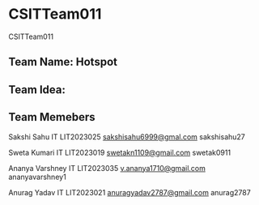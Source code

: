 # CSITTeam011
CSITTeam011
<h2>Team Name: Hotspot</h2>
<h2>Team Idea: </h2>
<h2>Team Memebers</h2>

Sakshi Sahu IT LIT2023025 <a href="mailto:sakshisahu6999@gmail.com">sakshisahu6999@gmal.com</a> sakshisahu27

Sweta Kumari IT LIT2023019 <a href="mailto:swetakn1109@gmail.com">swetakn1109@gmail.com</a>  swetak0911

Ananya Varshney IT LIT2023035 <a href="mailto:v.ananya1710@gmail.com">v.ananya1710@gmail.com</a>  ananyavarshney1

Anurag Yadav IT LIT2023021 <a href="mailto:anuragyadav2787@gmail.com">anuragyadav2787@gmail.com</a>  anurag2787